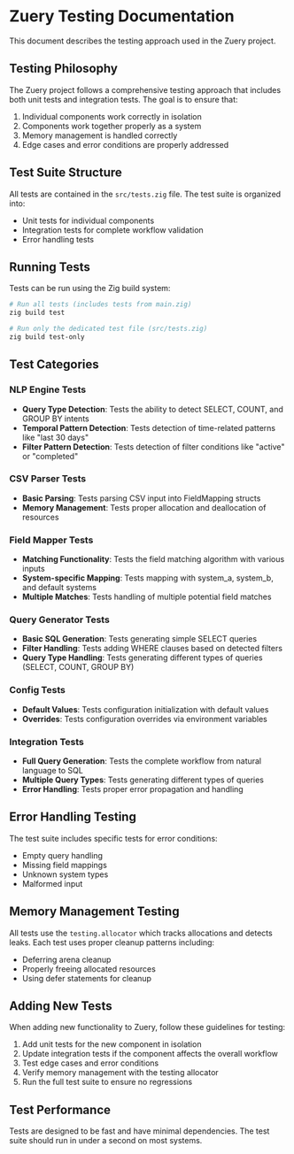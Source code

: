 # Zuery Testing Documentation

This document describes the testing approach used in the Zuery project.

## Testing Philosophy

The Zuery project follows a comprehensive testing approach that includes both unit tests and integration tests. The goal is to ensure that:

1. Individual components work correctly in isolation
2. Components work together properly as a system
3. Memory management is handled correctly
4. Edge cases and error conditions are properly addressed

## Test Suite Structure

All tests are contained in the `src/tests.zig` file. The test suite is organized into:

- Unit tests for individual components
- Integration tests for complete workflow validation
- Error handling tests

## Running Tests

Tests can be run using the Zig build system:

```bash
# Run all tests (includes tests from main.zig)
zig build test

# Run only the dedicated test file (src/tests.zig)
zig build test-only
```

## Test Categories

### NLP Engine Tests

- **Query Type Detection**: Tests the ability to detect SELECT, COUNT, and GROUP BY intents
- **Temporal Pattern Detection**: Tests detection of time-related patterns like "last 30 days"
- **Filter Pattern Detection**: Tests detection of filter conditions like "active" or "completed"

### CSV Parser Tests

- **Basic Parsing**: Tests parsing CSV input into FieldMapping structs
- **Memory Management**: Tests proper allocation and deallocation of resources

### Field Mapper Tests

- **Matching Functionality**: Tests the field matching algorithm with various inputs
- **System-specific Mapping**: Tests mapping with system_a, system_b, and default systems
- **Multiple Matches**: Tests handling of multiple potential field matches

### Query Generator Tests

- **Basic SQL Generation**: Tests generating simple SELECT queries
- **Filter Handling**: Tests adding WHERE clauses based on detected filters
- **Query Type Handling**: Tests generating different types of queries (SELECT, COUNT, GROUP BY)

### Config Tests

- **Default Values**: Tests configuration initialization with default values
- **Overrides**: Tests configuration overrides via environment variables

### Integration Tests

- **Full Query Generation**: Tests the complete workflow from natural language to SQL
- **Multiple Query Types**: Tests generating different types of queries
- **Error Handling**: Tests proper error propagation and handling

## Error Handling Testing

The test suite includes specific tests for error conditions:

- Empty query handling
- Missing field mappings
- Unknown system types
- Malformed input

## Memory Management Testing

All tests use the `testing.allocator` which tracks allocations and detects leaks. Each test uses proper cleanup patterns including:

- Deferring arena cleanup
- Properly freeing allocated resources
- Using defer statements for cleanup

## Adding New Tests

When adding new functionality to Zuery, follow these guidelines for testing:

1. Add unit tests for the new component in isolation
2. Update integration tests if the component affects the overall workflow
3. Test edge cases and error conditions
4. Verify memory management with the testing allocator
5. Run the full test suite to ensure no regressions

## Test Performance

Tests are designed to be fast and have minimal dependencies. The test suite should run in under a second on most systems.